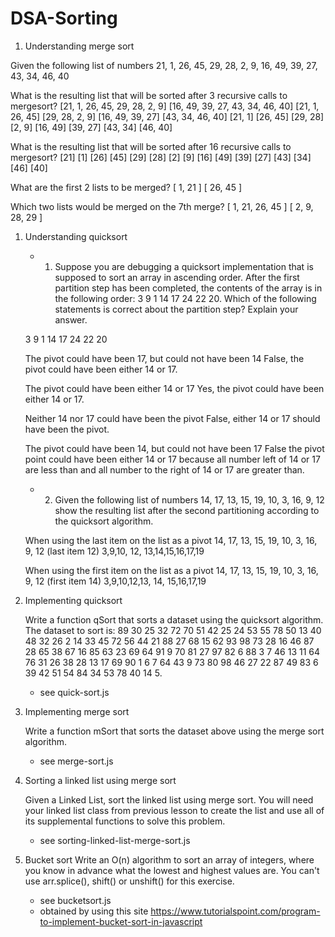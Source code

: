 # DSA-Sorting

1. Understanding merge sort

Given the following list of numbers 21, 1, 26, 45, 29, 28, 2, 9, 16, 49, 39, 27, 43, 34, 46, 40

What is the resulting list that will be sorted after 3 recursive calls to mergesort?
[21, 1, 26, 45, 29, 28, 2, 9] [16, 49, 39, 27, 43, 34, 46, 40]
[21, 1, 26, 45] [29, 28, 2, 9] [16, 49, 39, 27] [43, 34, 46, 40]
[21, 1] [26, 45] [29, 28] [2, 9] [16, 49] [39, 27] [43, 34] [46, 40]

What is the resulting list that will be sorted after 16 recursive calls to mergesort?
[21] [1] [26] [45] [29] [28] [2] [9] [16] [49] [39] [27] [43] [34] [46] [40]


What are the first 2 lists to be merged?
[ 1, 21 ] [ 26, 45 ]

Which two lists would be merged on the 7th merge?
[ 1, 21, 26, 45 ] [ 2, 9, 28, 29 ]

1. Understanding quicksort

   - 1) Suppose you are debugging a quicksort implementation that is supposed to sort an array in ascending order. After the first partition step has been completed, the contents of the array is in the following order: 3 9 1 14 17 24 22 20. Which of the following statements is correct about the partition step? Explain your answer.

   3 9 1 14 17 24 22 20

   The pivot could have been 17, but could not have been 14
   False, the pivot could have been either 14 or 17.

   The pivot could have been either 14 or 17
   Yes, the pivot could have been either 14 or 17.

   Neither 14 nor 17 could have been the pivot
   False, either 14 or 17 should have been the pivot.

   The pivot could have been 14, but could not have been 17
   False the pivot point could have been either 14 or 17 because all number left of 14 or 17 are less than and all number to the right of 14 or 17 are greater than.

   - 2) Given the following list of numbers 14, 17, 13, 15, 19, 10, 3, 16, 9, 12 show the resulting list after the second partitioning according to the quicksort algorithm.

   When using the last item on the list as a pivot
   14, 17, 13, 15, 19, 10, 3, 16, 9, 12 (last item 12)
   3,9,10, 12, 13,14,15,16,17,19


   When using the first item on the list as a pivot
   14, 17, 13, 15, 19, 10, 3, 16, 9, 12 (first item 14)
   3,9,10,12,13, 14, 15,16,17,19

2. Implementing quicksort
   
   Write a function qSort that sorts a dataset using the quicksort algorithm. The dataset to sort is: 89 30 25 32 72 70 51 42 25 24 53 55 78 50 13 40 48 32 26 2 14 33 45 72 56 44 21 88 27 68 15 62 93 98 73 28 16 46 87 28 65 38 67 16 85 63 23 69 64 91 9 70 81 27 97 82 6 88 3 7 46 13 11 64 76 31 26 38 28 13 17 69 90 1 6 7 64 43 9 73 80 98 46 27 22 87 49 83 6 39 42 51 54 84 34 53 78 40 14 5.
   - see quick-sort.js

3. Implementing merge sort
   
   Write a function mSort that sorts the dataset above using the merge sort algorithm.
   - see merge-sort.js

5. Sorting a linked list using merge sort
   
   Given a Linked List, sort the linked list using merge sort. You will need your linked list class from previous lesson to create the list and use all of its supplemental functions to solve this problem.
   - see sorting-linked-list-merge-sort.js

6. Bucket sort
Write an O(n) algorithm to sort an array of integers, where you know in advance what the lowest and highest values are. You can't use arr.splice(), shift() or unshift() for this exercise.
   - see bucketsort.js 
   - obtained by using this site https://www.tutorialspoint.com/program-to-implement-bucket-sort-in-javascript
